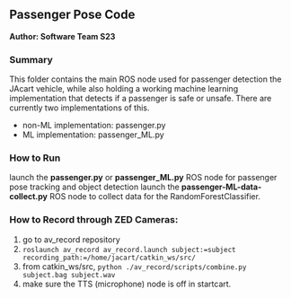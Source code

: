 ## Passenger Pose Code

**Author: Software Team S23**

### Summary
This folder contains the main ROS node used for passenger detection the JAcart vehicle, while also holding a working machine learning implementation 
that detects if a passenger is safe or unsafe. There are currently two implementations of this.
- non-ML implementation: passenger.py
- ML implementation: passenger_ML.py

### How to Run
launch the **passenger.py** or **passenger_ML.py** ROS node for passenger pose tracking and object detection
launch the **passenger-ML-data-collect.py** ROS node to collect data for the RandomForestClassifier.


### How to Record through ZED Cameras:
1. go to av_record repository
2. `roslaunch av_record av_record.launch subject:=subject recording_path:=/home/jacart/catkin_ws/src/`
3. from catkin_ws/src, `python ./av_record/scripts/combine.py subject.bag subject.wav`
4. make sure the TTS (microphone) node is off in startcart.
